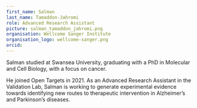 ```yaml
---
first_name: Salman 
last_name: Tamaddon-Jahromi 
role: Advanced Research Assistant
picture: salman_tamaddon_jahromi.png
organisation: Wellcome Sanger Institute
organisation_logo: wellcome-sanger.png
orcid: 
---
```


Salman studied at Swansea University, graduating with a PhD in Molecular and Cell Biology, with a focus on cancer. 

He joined Open Targets in 2021. As an Advanced Research Assistant in the Validation Lab, Salman is working to generate experimental evidence towards identifying new routes to therapeutic intervention in Alzheimer’s and Parkinson’s diseases.
